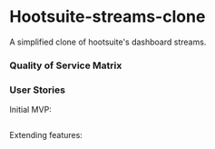 # Hootsuite-streams-clone

A simplified clone of hootsuite's dashboard streams.

### Quality of Service Matrix

### User Stories

Initial MVP:

```

```

Extending features:
